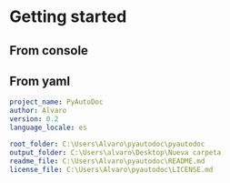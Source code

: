 # Getting started

## From console

## From yaml

````yaml
project_name: PyAutoDoc
author: Alvaro
version: 0.2
language_locale: es

root_folder: C:\Users\Alvaro\pyautodoc\pyautodoc
output_folder: C:\Users\alvaro\Desktop\Nueva carpeta
readme_file: C:\Users\Alvaro\pyautodoc\README.md
license_file: C:\Users\Alvaro\pyautodoc\LICENSE.md
````